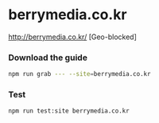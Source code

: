 # berrymedia.co.kr

http://berrymedia.co.kr/ [Geo-blocked]

### Download the guide

```sh
npm run grab --- --site=berrymedia.co.kr
```

### Test

```sh
npm run test:site berrymedia.co.kr
```
